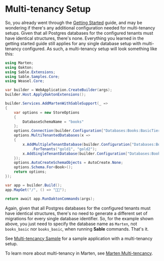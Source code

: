 # Multi-tenancy Setup

So, you already went through the [Getting Started](../introduction/getting-started) guide, and may be wondering if there's 
any additional configuration needed for multi-tenancy setups. Given that all Postgres databases for the configured tenants must have identical structures, there's none. Everything you learned in the getting started guide
still applies for any single database setup with multi-tenancy configured. As such, a multi-tenancy setup will look something like this:

```c#
using Marten;
using Oakton;
using Sable.Extensions;
using Sable.Samples.Core;
using Weasel.Core;

var builder = WebApplication.CreateBuilder(args);
builder.Host.ApplyOaktonExtensions();

builder.Services.AddMartenWithSableSupport(_ =>
{
    var options = new StoreOptions
    {
        DatabaseSchemaName = "books"
    };
    options.Connection(builder.Configuration["Databases:Books:BasicTier"]);
    options.MultiTenantedDatabases(x =>
    {
        x.AddMultipleTenantDatabase(builder.Configuration["Databases:Books:GoldTier"], "books_gold")
            .ForTenants("gold1", "gold2");
        x.AddSingleTenantDatabase(builder.Configuration["Databases:Books:SilverTier"], "books_silver");
    });
    options.AutoCreateSchemaObjects = AutoCreate.None;
    options.Schema.For<Book>();
    return options;
});

var app = builder.Build();
app.MapGet("/", () => "💪🏾");

return await app.RunOaktonCommands(args);
```

Again, given that all Postgres databases for the configured tenants must have identical structures, there's no need to generate a different set of migrations for every single database identifier. So, for the example shown above,
you just need to specify the database name as `Marten`, not `books_basic` nor `books_basic`, when running **Sable** commands. That's it.

See [Multi-tencancy Sample](https://martendb.io/configuration/multitenancy.html) for a sample application with a multi-tenancy setup.

To learn more about multi-tenancy in Marten, see [Marten Multi-tencancy](https://martendb.io/configuration/multitenancy.html).